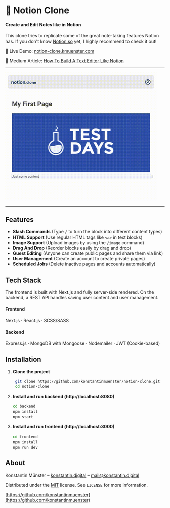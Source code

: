# 📓 Notion Clone

#### Create and Edit Notes like in Notion

This clone tries to replicate some of the great note-taking features Notion has. If you don't know [Notion.so](https://notion.so) yet, I highly recommend to check it out!

📌 Live Demo: [notion-clone.kmuenster.com](https://notion-clone.kmuenster.com/)

📌 Medium Article: [How To Build A Text Editor Like Notion](https://medium.com/swlh/how-to-build-a-text-editor-like-notion-c510aedfdfcc)

---

<img alt="notion clone screenshot" src="./screenshot.gif" width="480">

---

## Features

- **Slash Commands** (Type `/` to turn the block into different content types)
- **HTML Support** (Use regular HTML tags like `<a>` in text blocks)
- **Image Support** (Upload images by using the `/image` command)
- **Drag And Drop** (Reorder blocks easily by drag and drop)
- **Guest Editing** (Anyone can create public pages and share them via link)
- **User Management** (Create an account to create private pages)
- **Scheduled Jobs** (Delete inactive pages and accounts automatically)

## Tech Stack

The frontend is built with Next.js and fully server-side rendered. On the backend, a REST API handles saving user content and user management.

#### Frontend

Next.js · React.js · SCSS/SASS

#### Backend

Express.js · MongoDB with Mongoose · Nodemailer · JWT (Cookie-based)

## Installation

1. **Clone the project**

   ```sh
    git clone https://github.com/konstantinmuenster/notion-clone.git
    cd notion-clone
   ```

2. **Install and run backend (http://localhost:8080)**

    ```sh
    cd backend
    npm install
    npm start
    ```

3. **Install and run frontend (http://localhost:3000)**

    ```sh
    cd frontend
    npm install
    npm run dev
    ```

## About

Konstantin Münster – [konstantin.digital](https://konstantin.digital) – [mail@konstantin.digital](mailto:mail@konstantin.digital)

Distributed under the [MIT](http://showalicense.com/?fullname=Konstantin+M%C3%BCnster&year=2019#license-mit) license.
See `LICENSE` for more information.

[https://github.com/konstantinmuenster](https://github.com/konstantinmuenster)
